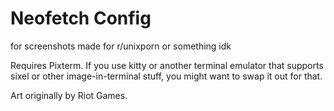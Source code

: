 # Neofetch Config

for screenshots made for r/unixporn or something idk

Requires Pixterm. If you use kitty or another terminal emulator that supports 
sixel or other image-in-terminal stuff, 
you might want to swap it out for that.

Art originally by Riot Games.
